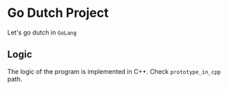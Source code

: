 # Go Dutch Project  
Let's go dutch in `GoLang`  
## Logic
The logic of the program is implemented in C++. Check `prototype_in_cpp` path.

